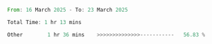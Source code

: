 <!--START_SECTION:waka-->

```rust
From: 16 March 2025 - To: 23 March 2025

Total Time: 1 hr 13 mins

Other        1 hr 36 mins    >>>>>>>>>>>>>>-----------   56.83 %
```

<!--END_SECTION:waka-->

